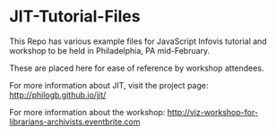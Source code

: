 # JIT-Tutorial-Files
This Repo has various example files for JavaScript Infovis tutorial and workshop to be held in Philadelphia, PA mid-February.

These are placed here for ease of reference by workshop attendees. 

For more information about JIT, visit the project page: http://philogb.github.io/jit/

For more information about the workshop: http://viz-workshop-for-librarians-archivists.eventbrite.com
